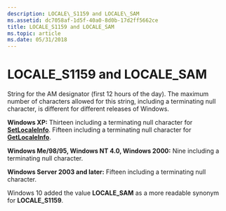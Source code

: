 ```yaml
---
description: LOCALE\_S1159 and LOCALE\_SAM
ms.assetid: dc7058af-1d5f-40a0-8d0b-17d2ff5662ce
title: LOCALE_S1159 and LOCALE_SAM
ms.topic: article
ms.date: 05/31/2018
---
```


# LOCALE\_S1159 and LOCALE\_SAM

String for the AM designator (first 12 hours of the day). The maximum number of characters allowed for this string, including a terminating null character, is different for different releases of Windows.

**Windows XP:** Thirteen including a terminating null character for [**SetLocaleInfo**](/windows/desktop/api/Winnls/nf-winnls-setlocaleinfoa). Fifteen including a terminating null character for [**GetLocaleInfo**](/windows/desktop/api/Winnls/nf-winnls-getlocaleinfoa).

**Windows Me/98/95, Windows NT 4.0, Windows 2000:** Nine including a terminating null character.

**Windows Server 2003 and later:** Fifteen including a terminating null character.

Windows 10 added the value **LOCALE\_SAM** as a more readable synonym for **LOCALE\_S1159**.

 

 



